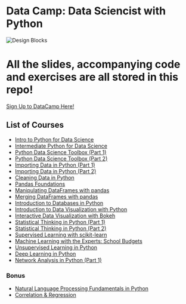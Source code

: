 # Data Camp: Data Sciencist with Python

![Design Blocks](https://images.unsplash.com/photo-1518364538800-6bae3c2ea0f2?ixlib=rb-0.3.5&ixid=eyJhcHBfaWQiOjEyMDd9&s=193d96d744872badcbbf5bdfc7b347f2&auto=format&fit=crop&w=1951&q=80)

# All the slides, accompanying code and exercises are all stored in this repo!

[Sign Up to DataCamp Here!](https://www.datacamp.com/courses/natural-language-processing-fundamentals-in-python)

## List of Courses

  - [Intro to Python for Data Science](https://github.com/AmoDinho/datacamp-python-data-science-track/tree/master/Intro%20to%20Python%20for%20Data%20Science)
  - [Intermediate Python for Data Science](https://github.com/AmoDinho/datacamp-python-data-science-track/tree/master/Intermediate%20Python%20for%20Data%20Science)
  - [Python Data Science Toolbox (Part 1)](https://github.com/AmoDinho/datacamp-python-data-science-track/tree/master/Python%20Data%20Science%20Toolbox%20pt1)
  - [Python Data Science Toolbox (Part 2)](https://github.com/AmoDinho/datacamp-python-data-science-track/tree/master/Python%20Data%20Science%20Toolbox%20pt2)
  - [Importing Data in Python (Part 1)](https://github.com/AmoDinho/datacamp-python-data-science-track/tree/master/Importing%20Data%20in%20Python%20pt1)
  - [Importing Data in Python (Part 2)](https://github.com/AmoDinho/datacamp-python-data-science-track/tree/master/Importing%20Data%20in%20Python%20pt2)
  - [Cleaning Data in Python](https://github.com/AmoDinho/datacamp-python-data-science-track/tree/master/Cleaning%20Data%20in%20Python)
  - [Pandas Foundations](https://github.com/AmoDinho/datacamp-python-data-science-track/tree/master/Pandas%20Foundations)
  - [Manipulating DataFrames with pandas](https://github.com/AmoDinho/datacamp-python-data-science-track/tree/master/Manipulating%20DataFrames%20with%20pandas)
  - [Merging DataFrames with pandas](https://github.com/AmoDinho/datacamp-python-data-science-track/tree/master/Merging%20DataFrames%20with%20pandas)
  - [Introduction to Databases in Python](https://github.com/AmoDinho/datacamp-python-data-science-track/tree/master/Introduction%20to%20Databases%20in%20Python)
  - [Introduction to Data Visualization with Python](https://github.com/AmoDinho/datacamp-python-data-science-track/tree/master/Introduction%20to%20Data%20Visualizaion%20with%20Python)
  - [Interactive Data Visualization with Bokeh](https://github.com/AmoDinho/datacamp-python-data-science-track/tree/master/Interactive%20Data%20Visualization%20with%20Bokeh)
  - [Statistical Thinking in Python (Part 1)](https://github.com/AmoDinho/datacamp-python-data-science-track/tree/master/Statistical%20Thinking%20in%20Python%20(Part%201))
  - [Statistical Thinking in Python (Part 2)](https://github.com/AmoDinho/datacamp-python-data-science-track/tree/master/Statistical%20Thinking%20in%20Python%20(Part%202))
  - [Supervised Learning with scikit-learn](https://github.com/AmoDinho/datacamp-python-data-science-track/tree/master/Supervised%20Learning%20with%20scikit-learn)
  - [Machine Learning with the Experts: School Budgets](https://github.com/AmoDinho/datacamp-python-data-science-track/tree/master/Machine%20Learning%20with%20Experts-School%20Budgets)
  - [Unsupervised Learning in Python](https://github.com/AmoDinho/datacamp-python-data-science-track/tree/master/Unsupervised%20Learning%20in%20Python)
  - [Deep Learning in Python](https://github.com/AmoDinho/datacamp-python-data-science-track/tree/master/Deep%20Learning%20in%20Python)
  - [Network Analysis in Python (Part 1)](https://github.com/AmoDinho/datacamp-python-data-science-track/tree/master/Network%20Analysis%20in%20Python%20(Part%201))
  
  ### Bonus
  
  - [Natural Language Processing Fundamentals in Python](https://github.com/AmoDinho/datacamp-python-data-science-track/tree/master/Correlation%20and%20Regression)
  - [Correlation & Regression](https://github.com/AmoDinho/datacamp-python-data-science-track/tree/master/Natural%20Language%20Processing%20Fundamentals%20in%20Python)
  
  

